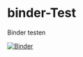 # binder-Test
Binder testen

[![Binder](https://mybinder.org/badge_logo.svg)](https://mybinder.org/v2/gh/AndreGismo/binder-Test.git/HEAD)
